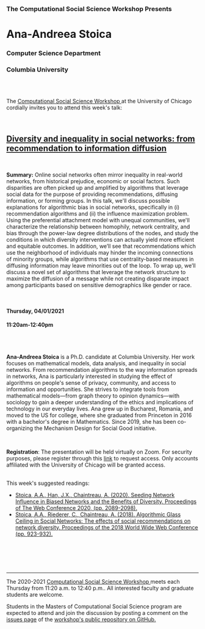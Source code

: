 


<br>

<h3 class=pfblock-header> The Computational Social Science Workshop Presents </h3>

<h1 class=pfblock-header3> Ana-Andreea Stoica</h1>
<h3 class=pfblock-header3> Computer Science Department </h3>
<h3 class=pfblock-header3> Columbia University </h3>

<br><br>



<p class=pfblock-header3>The <a href="https://macss.uchicago.edu/content/computation-workshop"> Computational Social Science Workshop </a> at the University of Chicago cordially invites you to attend this week's talk:</p>



<br>

<div class=pfblock-header3>
<h2 class=pfblock-header>
  <a href=https://github.com/uchicago-computation-workshop/Spring2021/tree/master/04-01_Stoica> Diversity and inequality in social networks: from recommendation to information diffusion </a>
</h2>

<br>
</div>



<p class=footertext2>

**Summary:** Online social networks often mirror inequality in real-world networks, from historical prejudice, economic or social factors. Such disparities are often picked up and amplified by algorithms that leverage social data for the purpose of providing recommendations, diffusing information, or forming groups. In this talk, we'll discuss possible explanations for algorithmic bias in social networks, specifically in (i) recommendation algorithms and (ii) the influence maximization problem. Using the preferential attachment model with unequal communities, we'll characterize the relationship between homophily, network centrality, and bias through the power-law degree distributions of the nodes, and study the conditions in which diversity interventions can actually yield more efficient and equitable outcomes. In addition, we’ll see that recommendations which use the neighborhood of individuals may hinder the incoming connections of minority groups, while algorithms that use centrality-based measures in diffusing information may leave minorities out of the loop. To wrap up, we’ll discuss a novel set of algorithms that leverage the network structure to maximize the diffusion of a message while not creating disparate impact among participants based on sensitive demographics like gender or race.

</p>

<br>

<h4 class=pfblock-header3> Thursday, 04/01/2021 </h4>
<h4 class=pfblock-header3> 11:20am-12:40pm </h4>

<br><br>

<p class=footertext2>

**Ana-Andreea Stoica** is a Ph.D. candidate at Columbia University. Her work focuses on mathematical models, data analysis, and inequality in social networks. From recommendation algorithms to the way information spreads in networks, Ana is particularly interested in studying the effect of algorithms on people's sense of privacy, community, and access to information and opportunities. She strives to integrate tools from mathematical models—from graph theory to opinion dynamics—with sociology to gain a deeper understanding of the ethics and implications of technology in our everyday lives. Ana grew up in Bucharest, Romania, and moved to the US for college, where she graduated from Princeton in 2016 with a bachelor's degree in Mathematics. Since 2019, she has been co-organizing the Mechanism Design for Social Good initiative.
</p>

<br>

**Registration**: The presentation will be held virtually on Zoom. For security purposes, please register through this [link](https://uchicago.zoom.us/meeting/register/tJUodu6urD4uGtGyWjio-w5DPZ-ElCri9nzt ) to request access. Only accounts affiliated with the University of Chicago will be granted access.

<br>
This week's suggested readings:

- [Stoica, A.A., Han, J.X., Chaintreau, A. (2020). Seeding Network Influence in Biased Networks and the Benefits of Diversity. Proceedings of The Web Conference 2020, (pp. 2089-2098).](https://github.com/uchicago-computation-workshop/Spring2021/blob/master/04-01_Stoica/socialinfluence.pdf)
- [Stoica, A.A., Riederer, C., Chaintreau, A. (2018). Algorithmic Glass Ceiling in Social Networks: The effects of social recommendations on network diversity. Proceedings of the 2018 World Wide Web Conference (pp. 923-932).](https://github.com/uchicago-computation-workshop/Spring2021/blob/master/04-01_Stoica/recommendationglassceiling.pdf)

<br>

<br><br>

---

<p class=footertext> The 2020-2021 <a href="https://macss.uchicago.edu/content/computation-workshop"> Computational Social Science Workshop </a> meets each Thursday from 11:20 a.m. to 12:40 p.m.. All interested faculty and graduate students are welcome.</p>



<p class=footertext>Students in the Masters of Computational Social Science program are expected to attend and join the discussion by posting a comment on the <a href=https://github.com/uchicago-computation-workshop/Spring2021/issues/1>issues page</a> of the <a href=https://github.com/uchicago-computation-workshop/Spring2021/tree/master/04-01_Stoica>workshop's public repository on GitHub.</a></p>

